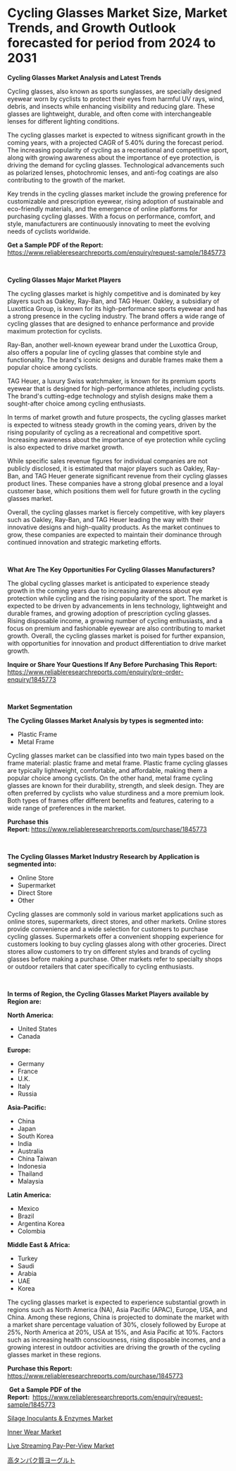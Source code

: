 <p><h1>Cycling Glasses Market Size, Market Trends, and Growth Outlook forecasted for period from 2024 to 2031</h1></p><p><strong>Cycling Glasses Market Analysis and Latest Trends</strong></p>
<p><p>Cycling glasses, also known as sports sunglasses, are specially designed eyewear worn by cyclists to protect their eyes from harmful UV rays, wind, debris, and insects while enhancing visibility and reducing glare. These glasses are lightweight, durable, and often come with interchangeable lenses for different lighting conditions.</p><p>The cycling glasses market is expected to witness significant growth in the coming years, with a projected CAGR of 5.40% during the forecast period. The increasing popularity of cycling as a recreational and competitive sport, along with growing awareness about the importance of eye protection, is driving the demand for cycling glasses. Technological advancements such as polarized lenses, photochromic lenses, and anti-fog coatings are also contributing to the growth of the market.</p><p>Key trends in the cycling glasses market include the growing preference for customizable and prescription eyewear, rising adoption of sustainable and eco-friendly materials, and the emergence of online platforms for purchasing cycling glasses. With a focus on performance, comfort, and style, manufacturers are continuously innovating to meet the evolving needs of cyclists worldwide.</p></p>
<p><strong>Get a Sample PDF of the Report:&nbsp;</strong> <a href="https://www.reliableresearchreports.com/enquiry/request-sample/1845773">https://www.reliableresearchreports.com/enquiry/request-sample/1845773</a></p>
<p>&nbsp;</p>
<p><strong>Cycling Glasses Major Market Players</strong></p>
<p><p>The cycling glasses market is highly competitive and is dominated by key players such as Oakley, Ray-Ban, and TAG Heuer. Oakley, a subsidiary of Luxottica Group, is known for its high-performance sports eyewear and has a strong presence in the cycling industry. The brand offers a wide range of cycling glasses that are designed to enhance performance and provide maximum protection for cyclists.</p><p>Ray-Ban, another well-known eyewear brand under the Luxottica Group, also offers a popular line of cycling glasses that combine style and functionality. The brand's iconic designs and durable frames make them a popular choice among cyclists.</p><p>TAG Heuer, a luxury Swiss watchmaker, is known for its premium sports eyewear that is designed for high-performance athletes, including cyclists. The brand's cutting-edge technology and stylish designs make them a sought-after choice among cycling enthusiasts.</p><p>In terms of market growth and future prospects, the cycling glasses market is expected to witness steady growth in the coming years, driven by the rising popularity of cycling as a recreational and competitive sport. Increasing awareness about the importance of eye protection while cycling is also expected to drive market growth.</p><p>While specific sales revenue figures for individual companies are not publicly disclosed, it is estimated that major players such as Oakley, Ray-Ban, and TAG Heuer generate significant revenue from their cycling glasses product lines. These companies have a strong global presence and a loyal customer base, which positions them well for future growth in the cycling glasses market.</p><p>Overall, the cycling glasses market is fiercely competitive, with key players such as Oakley, Ray-Ban, and TAG Heuer leading the way with their innovative designs and high-quality products. As the market continues to grow, these companies are expected to maintain their dominance through continued innovation and strategic marketing efforts.</p></p>
<p>&nbsp;</p>
<p><strong>What Are The Key Opportunities For Cycling Glasses Manufacturers?</strong></p>
<p><p>The global cycling glasses market is anticipated to experience steady growth in the coming years due to increasing awareness about eye protection while cycling and the rising popularity of the sport. The market is expected to be driven by advancements in lens technology, lightweight and durable frames, and growing adoption of prescription cycling glasses. Rising disposable income, a growing number of cycling enthusiasts, and a focus on premium and fashionable eyewear are also contributing to market growth. Overall, the cycling glasses market is poised for further expansion, with opportunities for innovation and product differentiation to drive market growth.</p></p>
<p><strong>Inquire or Share Your Questions If Any Before Purchasing This Report:</strong> <a href="https://www.reliableresearchreports.com/enquiry/pre-order-enquiry/1845773">https://www.reliableresearchreports.com/enquiry/pre-order-enquiry/1845773</a></p>
<p>&nbsp;</p>
<p><strong>Market Segmentation</strong></p>
<p><strong>The Cycling Glasses Market Analysis by types is segmented into:</strong></p>
<p><ul><li>Plastic Frame</li><li>Metal Frame</li></ul></p>
<p><p>Cycling glasses market can be classified into two main types based on the frame material: plastic frame and metal frame. Plastic frame cycling glasses are typically lightweight, comfortable, and affordable, making them a popular choice among cyclists. On the other hand, metal frame cycling glasses are known for their durability, strength, and sleek design. They are often preferred by cyclists who value sturdiness and a more premium look. Both types of frames offer different benefits and features, catering to a wide range of preferences in the market.</p></p>
<p><strong>Purchase this Report:&nbsp;</strong><a href="https://www.reliableresearchreports.com/purchase/1845773">https://www.reliableresearchreports.com/purchase/1845773</a></p>
<p>&nbsp;</p>
<p><strong>The Cycling Glasses Market Industry Research by Application is segmented into:</strong></p>
<p><ul><li>Online Store</li><li>Supermarket</li><li>Direct Store</li><li>Other</li></ul></p>
<p><p>Cycling glasses are commonly sold in various market applications such as online stores, supermarkets, direct stores, and other markets. Online stores provide convenience and a wide selection for customers to purchase cycling glasses. Supermarkets offer a convenient shopping experience for customers looking to buy cycling glasses along with other groceries. Direct stores allow customers to try on different styles and brands of cycling glasses before making a purchase. Other markets refer to specialty shops or outdoor retailers that cater specifically to cycling enthusiasts.</p></p>
<p>&nbsp;</p>
<p><strong>In terms of Region, the Cycling Glasses Market Players available by Region are:</strong></p>
<p>
    <p> <strong> North America: </strong>
        <ul>
            <li>United States</li>
            <li>Canada</li>
        </ul>
        </p> 
    <p> <strong> Europe: </strong>
        <ul>
            <li>Germany</li>
            <li>France</li>
            <li>U.K.</li>
            <li>Italy</li>
            <li>Russia</li>
        </ul>
        </p> 
    <p> <strong> Asia-Pacific: </strong>
        <ul>
            <li>China</li>
            <li>Japan</li>
            <li>South Korea</li>
            <li>India</li>
            <li>Australia</li>
            <li>China Taiwan</li>
            <li>Indonesia</li>
            <li>Thailand</li>
            <li>Malaysia</li>
        </ul>
        </p> 
    <p> <strong> Latin America: </strong>
        <ul>
            <li>Mexico</li>
            <li>Brazil</li>
            <li>Argentina Korea</li>
            <li>Colombia</li>
        </ul>
        </p> 
    <p> <strong> Middle East & Africa: </strong>
        <ul>
            <li>Turkey</li>
            <li>Saudi</li>
            <li>Arabia</li>
            <li>UAE</li>
            <li>Korea</li>
        </ul>
    </p>
    </p>
<p><p>The cycling glasses market is expected to experience substantial growth in regions such as North America (NA), Asia Pacific (APAC), Europe, USA, and China. Among these regions, China is projected to dominate the market with a market share percentage valuation of 30%, closely followed by Europe at 25%, North America at 20%, USA at 15%, and Asia Pacific at 10%. Factors such as increasing health consciousness, rising disposable incomes, and a growing interest in outdoor activities are driving the growth of the cycling glasses market in these regions.</p></p>
<p><strong>Purchase this Report: </strong><a href="https://www.reliableresearchreports.com/purchase/1845773">https://www.reliableresearchreports.com/purchase/1845773</a></p>
<p>&nbsp;<strong>Get a Sample PDF of the Report:&nbsp;&nbsp;</strong><a href="https://www.reliableresearchreports.com/enquiry/request-sample/1845773">https://www.reliableresearchreports.com/enquiry/request-sample/1845773</a></p>
<p><strong></strong></p>
<p><p><a href="https://gamy-alyssum-396.notion.site/Silage-Inoculants-Enzymes-Market-Analysis-Examines-its-Scope-on-Growth-Opportunities-and-Forecast-f6733bf3890d4fa7b7b53f99ec15c132">Silage Inoculants & Enzymes Market</a></p><p><a href="https://github.com/Krish2023na/Market-Research-Report-List-3/blob/main/inner-wear-market.md">Inner Wear Market</a></p><p><a href="https://view.publitas.com/reportprime-1/global-live-streaming-pay-per-view-market-size-and-market-trends-insights-and-projections-from-2024-to-2031/">Live Streaming Pay-Per-View Market</a></p><p><a href="https://medium.com/@alicequigley2023/%E3%83%8F%E3%82%A4%E3%83%97%E3%83%AD%E3%83%86%E3%82%A4%E3%83%B3%E3%83%A8%E3%83%BC%E3%82%B0%E3%83%AB%E3%83%88%E5%B8%82%E5%A0%B4%E3%83%AC%E3%83%9D%E3%83%BC%E3%83%88%E3%81%AF-%E3%81%93%E3%81%AE%E5%B8%82%E5%A0%B4%E3%81%AE%E6%9C%80%E6%96%B0%E3%81%AE%E3%83%88%E3%83%AC%E3%83%B3%E3%83%89%E3%82%84%E6%88%90%E9%95%B7%E6%A9%9F%E4%BC%9A%E3%82%92%E6%98%8E%E3%82%89%E3%81%8B%E3%81%AB%E3%81%97%E3%81%A6%E3%81%84%E3%81%BE%E3%81%99-d96648ec6532">高タンパク質ヨーグルト</a></p></p>